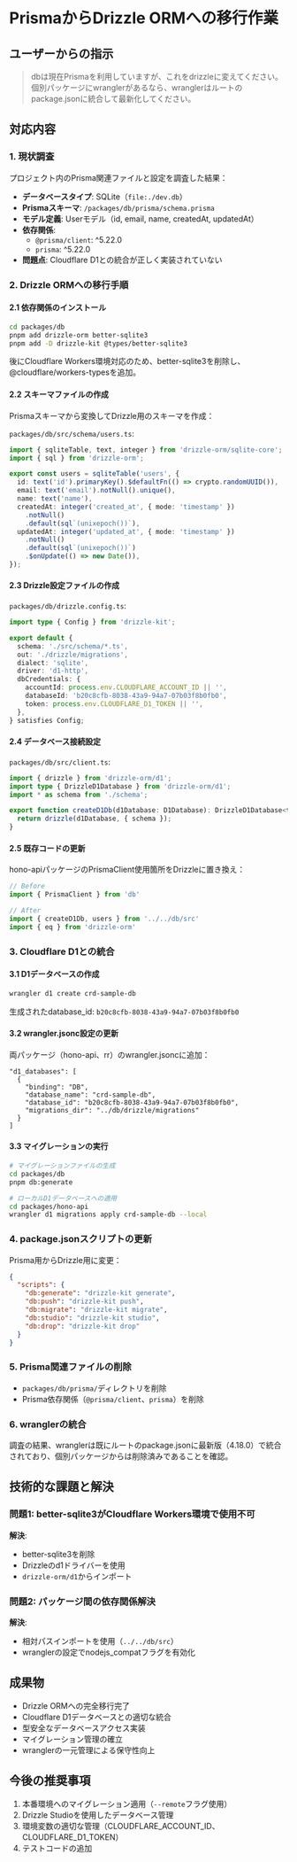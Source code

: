 # PrismaからDrizzle ORMへの移行作業

## ユーザーからの指示

> dbは現在Prismaを利用していますが、これをdrizzleに変えてください。
> 個別パッケージにwranglerがあるなら、wranglerはルートのpackage.jsonに統合して最新化してください。

## 対応内容

### 1. 現状調査

プロジェクト内のPrisma関連ファイルと設定を調査した結果：

- **データベースタイプ**: SQLite（`file:./dev.db`）
- **Prismaスキーマ**: `/packages/db/prisma/schema.prisma`
- **モデル定義**: Userモデル（id, email, name, createdAt, updatedAt）
- **依存関係**:
  - `@prisma/client`: ^5.22.0
  - `prisma`: ^5.22.0
- **問題点**: Cloudflare D1との統合が正しく実装されていない

### 2. Drizzle ORMへの移行手順

#### 2.1 依存関係のインストール

```bash
cd packages/db
pnpm add drizzle-orm better-sqlite3
pnpm add -D drizzle-kit @types/better-sqlite3
```

後にCloudflare Workers環境対応のため、better-sqlite3を削除し、@cloudflare/workers-typesを追加。

#### 2.2 スキーマファイルの作成

Prismaスキーマから変換してDrizzle用のスキーマを作成：

`packages/db/src/schema/users.ts`:

```typescript
import { sqliteTable, text, integer } from 'drizzle-orm/sqlite-core';
import { sql } from 'drizzle-orm';

export const users = sqliteTable('users', {
  id: text('id').primaryKey().$defaultFn(() => crypto.randomUUID()),
  email: text('email').notNull().unique(),
  name: text('name'),
  createdAt: integer('created_at', { mode: 'timestamp' })
    .notNull()
    .default(sql`(unixepoch())`),
  updatedAt: integer('updated_at', { mode: 'timestamp' })
    .notNull()
    .default(sql`(unixepoch())`)
    .$onUpdate(() => new Date()),
});
```

#### 2.3 Drizzle設定ファイルの作成

`packages/db/drizzle.config.ts`:

```typescript
import type { Config } from 'drizzle-kit';

export default {
  schema: './src/schema/*.ts',
  out: './drizzle/migrations',
  dialect: 'sqlite',
  driver: 'd1-http',
  dbCredentials: {
    accountId: process.env.CLOUDFLARE_ACCOUNT_ID || '',
    databaseId: 'b20c8cfb-8038-43a9-94a7-07b03f8b0fb0',
    token: process.env.CLOUDFLARE_D1_TOKEN || '',
  },
} satisfies Config;
```

#### 2.4 データベース接続設定

`packages/db/src/client.ts`:

```typescript
import { drizzle } from 'drizzle-orm/d1';
import type { DrizzleD1Database } from 'drizzle-orm/d1';
import * as schema from './schema';

export function createD1Db(d1Database: D1Database): DrizzleD1Database<typeof schema> {
  return drizzle(d1Database, { schema });
}
```

#### 2.5 既存コードの更新

hono-apiパッケージのPrismaClient使用箇所をDrizzleに置き換え：

```typescript
// Before
import { PrismaClient } from 'db'

// After
import { createD1Db, users } from '../../db/src'
import { eq } from 'drizzle-orm'
```

### 3. Cloudflare D1との統合

#### 3.1 D1データベースの作成

```bash
wrangler d1 create crd-sample-db
```

生成されたdatabase_id: `b20c8cfb-8038-43a9-94a7-07b03f8b0fb0`

#### 3.2 wrangler.jsonc設定の更新

両パッケージ（hono-api、rr）のwrangler.jsoncに追加：

```jsonc
"d1_databases": [
  {
    "binding": "DB",
    "database_name": "crd-sample-db",
    "database_id": "b20c8cfb-8038-43a9-94a7-07b03f8b0fb0",
    "migrations_dir": "../db/drizzle/migrations"
  }
]
```

#### 3.3 マイグレーションの実行

```bash
# マイグレーションファイルの生成
cd packages/db
pnpm db:generate

# ローカルD1データベースへの適用
cd packages/hono-api
wrangler d1 migrations apply crd-sample-db --local
```

### 4. package.jsonスクリプトの更新

Prisma用からDrizzle用に変更：

```json
{
  "scripts": {
    "db:generate": "drizzle-kit generate",
    "db:push": "drizzle-kit push",
    "db:migrate": "drizzle-kit migrate",
    "db:studio": "drizzle-kit studio",
    "db:drop": "drizzle-kit drop"
  }
}
```

### 5. Prisma関連ファイルの削除

- `packages/db/prisma/`ディレクトリを削除
- Prisma依存関係（`@prisma/client`、`prisma`）を削除

### 6. wranglerの統合

調査の結果、wranglerは既にルートのpackage.jsonに最新版（4.18.0）で統合されており、個別パッケージからは削除済みであることを確認。

## 技術的な課題と解決

### 問題1: better-sqlite3がCloudflare Workers環境で使用不可

**解決**:

- better-sqlite3を削除
- Drizzleのd1ドライバーを使用
- `drizzle-orm/d1`からインポート

### 問題2: パッケージ間の依存関係解決

**解決**:

- 相対パスインポートを使用（`../../db/src`）
- wranglerの設定でnodejs_compatフラグを有効化

## 成果物

- Drizzle ORMへの完全移行完了
- Cloudflare D1データベースとの適切な統合
- 型安全なデータベースアクセス実装
- マイグレーション管理の確立
- wranglerの一元管理による保守性向上

## 今後の推奨事項

1. 本番環境へのマイグレーション適用（`--remote`フラグ使用）
2. Drizzle Studioを使用したデータベース管理
3. 環境変数の適切な管理（CLOUDFLARE_ACCOUNT_ID、CLOUDFLARE_D1_TOKEN）
4. テストコードの追加

